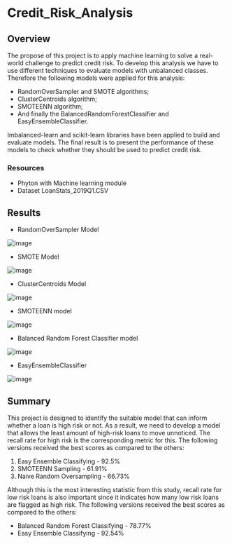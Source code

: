 # Credit_Risk_Analysis

## Overview

The propose of this project is to apply machine learning to solve a real-world challenge to predict credit risk.
To develop this analysis we have to use different techniques to evaluate models with unbalanced classes. Therefore the following models were applied for this analysis:

 - RandomOverSampler and SMOTE algorithms; 
 - ClusterCentroids algorithm;
 - SMOTEENN algorithm; 
 - And finally the BalancedRandomForestClassifier and EasyEnsembleClassifier.
 
Imbalanced-learn and scikit-learn libraries have been applied to build and evaluate models. The final result is to present the performance of these models to check whether they should be used to predict credit risk.

### Resources
- Phyton with Machine learning module
- Dataset LoanStats_2019Q1.CSV

## Results

- RandomOverSampler Model

![image](https://user-images.githubusercontent.com/76540704/116019863-2d53fb00-a613-11eb-960a-d83e1662b708.png)

- SMOTE Model

![image](https://user-images.githubusercontent.com/76540704/116020168-c3882100-a613-11eb-80da-5185c0f201e2.png)

- ClusterCentroids Model

![image](https://user-images.githubusercontent.com/76540704/116020703-d9e2ac80-a614-11eb-86e1-cc92fbc8f01c.png)

- SMOTEENN model

![image](https://user-images.githubusercontent.com/76540704/116021080-7907a400-a615-11eb-8cb7-57b4089a1c14.png)


- Balanced Random Forest Classifier model

![image](https://user-images.githubusercontent.com/76540704/116021631-90935c80-a616-11eb-92d3-42406adb1613.png)

- EasyEnsembleClassifier

![image](https://user-images.githubusercontent.com/76540704/116021915-2f1fbd80-a617-11eb-8c7e-70d9c43bf84a.png)

## Summary

This project is designed to identify the suitable model that can inform whether a loan is high risk or not. As a result, we need to develop a model that allows the least amount of high-risk loans to move unnoticed. The recall rate for high risk is the corresponding metric for this. The following versions received the best scores as compared to the others:

1. Easy Ensemble Classifying - 92.5%
2. SMOTEENN Sampling - 61.91%
3. Naive Random Oversampling - 66.73%

Although this is the most interesting statistic from this study, recall rate for low risk loans is also important since it indicates how many low risk loans are flagged as high risk. The following versions received the best scores as compared to the others:

- Balanced Random Forest Classifying - 78.77%
- Easy Ensemble Classifying - 92.54%
